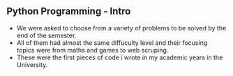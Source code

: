 ## Python Programming - Intro

*  We were asked to choose from a variety of problems to be solved by the end of the semester.
*  All of them had almost the same diffuculty level and their focusing topics were from maths and games to web scruping.
*  These were the first pieces of code i wrote in my academic years in the University.
